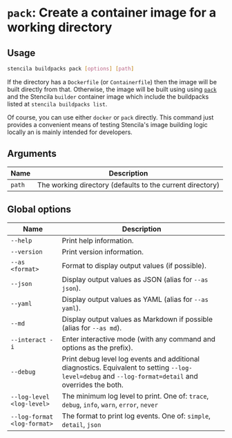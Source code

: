 <!-- Generated from doc comments in Rust. Do not edit. -->

# `pack`: Create a container image for a working directory

## Usage

```sh
stencila buildpacks pack [options] [path]
```

If the directory has a `Dockerfile` (or `Containerfile`) then the image will be built directly from that. Otherwise, the image will be built using using [`pack`](https://buildpacks.io/docs/tools/pack/) and the Stencila `builder` container image which include the buildpacks listed at `stencila buildpacks list`.

Of course, you can use either `docker` or `pack` directly. This command just provides a convenient means of testing Stencila's image building logic locally an is mainly intended for developers.

## Arguments

| Name   | Description                                               |
| ------ | --------------------------------------------------------- |
| `path` | The working directory (defaults to the current directory) |

## Global options

| Name                        | Description                                                                                                                                          |
| --------------------------- | ---------------------------------------------------------------------------------------------------------------------------------------------------- |
| `--help`                    | Print help information.                                                                                                                              |
| `--version`                 | Print version information.                                                                                                                           |
| `--as <format>`             | Format to display output values (if possible).                                                                                                       |
| `--json`                    | Display output values as JSON (alias for `--as json`).                                                                                               |
| `--yaml`                    | Display output values as YAML (alias for `--as yaml`).                                                                                               |
| `--md`                      | Display output values as Markdown if possible (alias for `--as md`).                                                                                 |
| `--interact -i`             | Enter interactive mode (with any command and options as the prefix).                                                                                 |
| `--debug`                   | Print debug level log events and additional diagnostics. Equivalent to setting `--log-level=debug` and `--log-format=detail` and overrides the both. |
| `--log-level <log-level>`   | The minimum log level to print. One of: `trace`, `debug`, `info`, `warn`, `error`, `never`                                                           |
| `--log-format <log-format>` | The format to print log events. One of: `simple`, `detail`, `json`                                                                                   |
